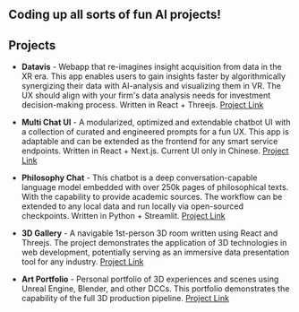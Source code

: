 ## Coding up all sorts of fun AI projects!

## Projects

- **Datavis** - Webapp that re-imagines insight acquisition from data in the XR era. This app enables users to gain insights faster by algorithmically synergizing their data with AI-analysis and visualizing them in VR. The UX should align with your firm's data analysis needs for investment decision-making process. Written in React + Threejs. [Project Link](https://datavis-one.vercel.app)

- **Multi Chat UI** - A modularized, optimized and extendable chatbot UI with a collection of curated and engineered prompts for a fun UX. This app is adaptable and can be extended as the frontend for any smart service endpoints. Written in React + Next.js. Current UI only in Chinese. [Project Link](chatbot-compilation.vercel.app)

- **Philosophy Chat** - This chatbot is a deep conversation-capable language model embedded with over 250k pages of philosophical texts. With the capability to provide academic sources. The workflow can be extended to any local data and run locally via open-sourced checkpoints. Written in Python + Streamlit. [Project Link](https://philosophy-chat.streamlit.app)

- **3D Gallery** - A navigable 1st-person 3D room written using React and Threejs. The project demonstrates the application of 3D technologies in web development, potentially serving as an immersive data presentation tool for any industry. [Project Link](https://creative-ataraxia.github.io)

- **Art Portfolio** - Personal portfolio of 3D experiences and scenes using Unreal Engine, Blender, and other DCCs. This portfolio demonstrates the capability of the full 3D production pipeline. [Project Link](https://creative_ataraxia.artstation.com)
